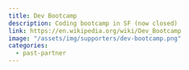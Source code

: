 ```yaml
---
title: Dev Bootcamp
description: Coding bootcamp in SF (now closed)
link: https://en.wikipedia.org/wiki/Dev_Bootcamp
image: "/assets/img/supporters/dev-bootcamp.png"
categories:
  - past-partner
---
```

